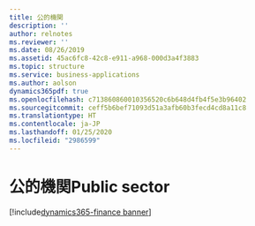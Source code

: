 ```yaml
---
title: 公的機関
description: ''
author: relnotes
ms.reviewer: ''
ms.date: 08/26/2019
ms.assetid: 45ac6fc8-42c8-e911-a968-000d3a4f3883
ms.topic: structure
ms.service: business-applications
ms.author: aolson
dynamics365pdf: true
ms.openlocfilehash: c713860860010356520c6b648d4fb4f5e3b96402
ms.sourcegitcommit: ceff5b6bef71093d51a3afb60b3fecd4cd8a11c8
ms.translationtype: HT
ms.contentlocale: ja-JP
ms.lasthandoff: 01/25/2020
ms.locfileid: "2986599"
---
```

<!--content missing -->

# <a name="public-sector"></a><span data-ttu-id="54252-102">公的機関</span><span class="sxs-lookup"><span data-stu-id="54252-102">Public sector</span></span>

[!include[dynamics365-finance banner](../includes/dynamics365-finance.md)]

<!--structure start-->

<!--structure end-->



